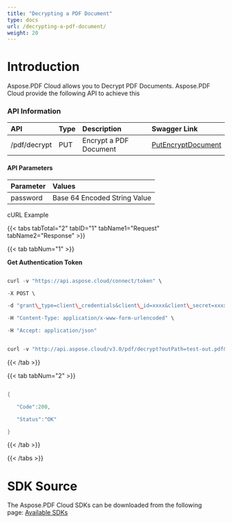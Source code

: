 ```yaml
---
title: "Decrypting a PDF Document"
type: docs
url: /decrypting-a-pdf-document/
weight: 20
---
```


# **Introduction**
Aspose.PDF Cloud allows you to Decrypt PDF Documents. Aspose.PDF Cloud provide the following API to achieve this
### **API Information**

|**API**|**Type**|**Description**|**Swagger Link**|
| :- | :- | :- | :- |
|/pdf/decrypt|PUT|Encrypt a PDF Document|[PutEncryptDocument](https://apireference.aspose.cloud/pdf/#!/Encrypt/PutEncryptDocument)|
#### **API Parameters**

|**Parameter**|**Values**|
| :- | :- |
|password|Base 64 Encoded String Value|
cURL Example

{{< tabs tabTotal="2" tabID="1" tabName1="Request" tabName2="Response" >}}

{{< tab tabNum="1" >}}

**Get Authentication Token**

```java

curl -v "https://api.aspose.cloud/connect/token" \

-X POST \

-d "grant\_type=client\_credentials&client\_id=xxxx&client\_secret=xxxx" \

-H "Content-Type: application/x-www-form-urlencoded" \

-H "Accept: application/json"

```

```java

curl -v "http://api.aspose.cloud/v3.0/pdf/decrypt?outPath=test-out.pdf&password=cGFzc3dvcmQxMg%3D%3D" -X PUT  --data-binary @d:\tester12345.pdf  -H "Content-Type: application/octet-stream" -H "Accept: application/json" -H "Authorization: Bearer <jwt token>" 

```

{{< /tab >}}

{{< tab tabNum="2" >}}

```java

{

   "Code":200,

   "Status":"OK"

}

```

{{< /tab >}}

{{< /tabs >}}
# **SDK Source**
The Aspose.PDF Cloud SDKs can be downloaded from the following page: [Available SDKs](/available-sdks-html/)
